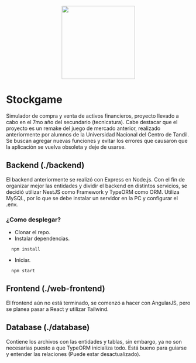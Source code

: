 <p align="center">
  <img src="https://github.com/FacuLL/stockgame/assets/69525757/18361409-018b-4a06-9dc7-c7dd3201b463" width="200px" />
</p>

# Stockgame

Simulador de compra y venta de activos financieros, proyecto llevado a cabo en el 7mo año del secundario (tecnicatura).
Cabe destacar que el proyecto es un remake del juego de mercado anterior, realizado anteriormente por alumnos de la Universidad Nacional del Centro de Tandil.
Se buscan agregar nuevas funciones y evitar los errores que causaron que la aplicación se vuelva obsoleta y deje de usarse.

## Backend (./backend)

El backend anteriormente se realizó con Express en Node.js. Con el fin de organizar mejor las entidades y dividir el backend en distintos servicios, se decidió utilizar NestJS como Framework y TypeORM como ORM.
Utiliza MySQL, por lo que se debe instalar un servidor en la PC y configurar el .env.

### ¿Como desplegar?

- Clonar el repo.
- Instalar dependencias.

```console
  npm install
```
- Iniciar.

```console
  npm start
```
  
## Frontend (./web-frontend)

El frontend aún no está terminado, se comenzó a hacer con AngularJS, pero se planea pasar a React y utilizar Tailwind.

## Database (./database)

Contiene los archivos con las entidades y tablas, sin embargo, ya no son necesarias puesto a que TypeORM inicializa todo. Está bueno para guiarse y entender las relaciones (Puede estar desactualizado).

